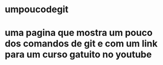 # umpoucodegit
# uma pagina que mostra um pouco dos comandos de git e com um link para um curso gatuito no youtube